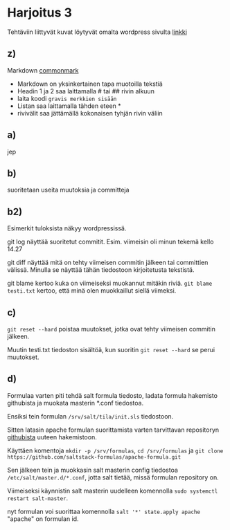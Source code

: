 # Harjoitus 3 

Tehtäviin liittyvät kuvat löytyvät omalta wordpress sivulta [linkki](https://topiashh.wordpress.com)

## z)
Markdown [commonmark](https://commonmark.org/help/)

* Markdown on yksinkertainen tapa muotoilla tekstiä
* Headin 1 ja 2 saa laittamalla # tai ## rivin alkuun
* laita koodi `gravis merkkien sisään` 
* Listan saa laittamalla tähden eteen *
* rivivälit saa jättämällä kokonaisen tyhjän rivin väliin

## a)

jep

## b)

suoritetaan useita muutoksia ja committeja

## b2)

Esimerkit tuloksista näkyy wordpressissä.

git log näyttää suoritetut commitit. Esim. viimeisin oli minun tekemä kello 14.27

git diff näyttää mitä on tehty viimeisen commitin jälkeen tai committien välissä. Minulla se näyttää tähän tiedostoon kirjoitetusta tekstistä.

git blame kertoo kuka on viimeiseksi muokannut mitäkin riviä. `git blame testi.txt` kertoo, että minä olen muokkaillut siellä viimeksi.

## c)

`git reset --hard` poistaa muutokset, jotka ovat tehty viimeisen commitin jälkeen. 

Muutin testi.txt tiedoston sisältöä, kun suoritin `git reset --hard` se perui muutokset.

## d)

Formulaa varten piti tehdä salt formula tiedosto, ladata formula hakemisto githubista ja muokata masterin *.conf tiedostoa.

Ensiksi tein formulan `/srv/salt/tila/init.sls` tiedostoon.

Sitten latasin apache formulan suorittamista varten tarvittavan repositoryn [githubista](https://github.com/saltstack-formulas/apache-formula) uuteen hakemistoon.

Käyttäen komentoja `mkdir -p /srv/formulas`, `cd /srv/formulas` ja `git clone https://github.com/saltstack-formulas/apache-formula.git`

Sen jälkeen tein ja muokkasin salt masterin config tiedostoa `/etc/salt/master.d/*.conf`, jotta salt tietää, missä formulan repository on.

Viimeiseksi käynnistin salt masterin uudelleen komennolla `sudo systemctl restart salt-master`.

nyt formulan voi suorittaa komennolla `salt '*' state.apply apache` "apache" on formulan id.
